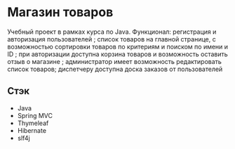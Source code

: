# Магазин товаров
Учебный проект в рамках курса по Java. 
Функционал: регистрация и авторизация пользователей ; список товаров на главной странице, с возможностью сортировки товаров по критериям и поиском по имени и ID ; при авторизации доступна корзина товаров и возможность оставить отзыв о магазине ; администратор имеет возможность редактировать список товаров; диспетчеру доступна доска заказов от пользователей

## Стэк
* Java
* Spring MVC
* Thymeleaf
* Hibernate
* slf4j
